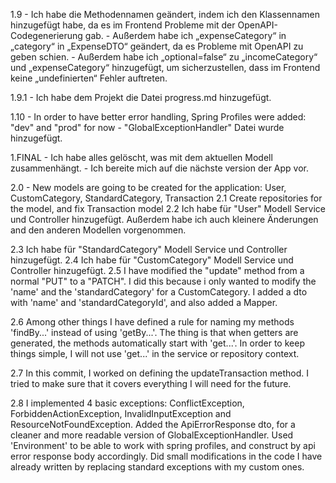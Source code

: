 1.9   - Ich habe die Methodennamen geändert, indem ich den Klassennamen hinzugefügt habe, da es im Frontend Probleme 
        mit der OpenAPI-Codegenerierung gab.
      - Außerdem habe ich „expenseCategory“ in „category“ in „ExpenseDTO“ geändert, da es Probleme mit OpenAPI zu 
        geben schien.
      - Außerdem habe ich „optional=false“ zu „incomeCategory“ und „expenseCategory“ hinzugefügt, um sicherzustellen, 
        dass im Frontend keine „undefinierten“ Fehler auftreten.

1.9.1 - Ich habe dem Projekt die Datei progress.md hinzugefügt.

1.10  - In order to have better error handling, Spring Profiles were added: "dev" and "prod" for now
      - "GlobalExceptionHandler" Datei wurde hinzugefügt.

1.FINAL - Ich habe alles gelöscht, was mit dem aktuellen Modell zusammenhängt. 
        - Ich bereite mich auf die nächste version der App vor.

2.0 - New models are going to be created for the application: User, CustomCategory, StandardCategory, Transaction
2.1 Create repositories for the model, and fix Transaction model
2.2 Ich habe für "User" Modell Service und Controller hinzugefügt. 
    Außerdem habe ich auch kleinere Änderungen and den anderen Modellen vorgenommen.

2.3 Ich habe für "StandardCategory" Modell Service und Controller hinzugefügt. 
2.4 Ich habe für "CustomCategory" Modell Service und Controller hinzugefügt. 
2.5  I have modified the "update" method from a normal "PUT" to a "PATCH". I did this because i only wanted to modify 
     the 'name' and the 'standardCategory' for a CustomCategory. I added a dto with 'name' and 'standardCategoryId',
     and also added a Mapper.

2.6 
    Among other things I have defined a rule for naming my methods 'findBy...' instead of using 'getBy...'. The thing is
    that when getters are generated, the methods automatically start with 'get...'. In order to keep things simple, I
    will not use 'get...' in the service or repository context.

2.7 In this commit, I worked on defining the updateTransaction method.
    I tried to make sure that it covers everything I will need for the future.

2.8 I implemented 4 basic exceptions: ConflictException, ForbiddenActionException, 
    InvalidInputException and ResourceNotFoundException.
    Added the ApiErrorResponse dto, for a cleaner and more readable version of GlobalExceptionHandler.
    Used 'Environment' to be able to work with spring profiles, and construct by api error response body accordingly.
    Did small modifications in the code I have already written by replacing standard exceptions with my custom ones.